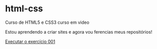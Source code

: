 # html-css
 Curso de HTML5 e CSS3 curso em video

Estou aprendendo a criar sites e agora vou ferencias meus repositórios!

<a href="https://gabrielcurtidev.github.io/html-css/exercicios/ex001/index.html">Executar o exercício 001</a>